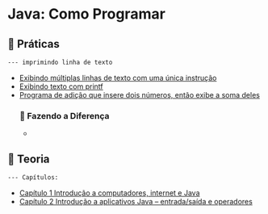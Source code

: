 # Java: Como Programar 

## :file_folder: Práticas  
 ```markdown
--- imprimindo linha de texto
```
- [Exibindo múltiplas linhas de texto com uma única instrução](https://github.com/carvmi/deitel-java/blob/main/praticas/Welcome3.java)
- [Exibindo texto com printf](https://github.com/carvmi/deitel-java/blob/main/praticas/Welcome4.java)
- [Programa de adição que insere dois números, então exibe a soma deles](https://github.com/carvmi/deitel-java/blob/main/praticas/Addition.java)
  ### :file_folder: Fazendo a Diferença   
  - 
## :file_folder: Teoria 
 ```markdown
--- Capítulos:
```
-  [Capítulo 1 Introdução a computadores, internet e Java](https://github.com/carvmi/deitel-java/blob/main/teoria/cap1.md)
-  [Capítulo 2 Introdução a aplicativos Java – entrada/saída e operadores](https://github.com/carvmi/deitel-java/blob/main/teoria/cap2.md)



